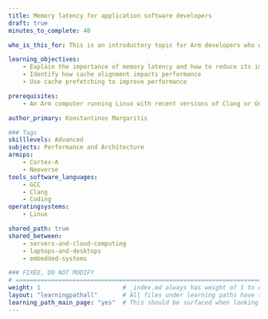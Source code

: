 ```yaml
---
title: Memory latency for application software developers
draft: true
minutes_to_complete: 40

who_is_this_for: This is an introductory topic for Arm developers who want to learn about memory latency and cache usage in application programming. 

learning_objectives: 
    - Explain the importance of memory latency and how to reduce its impact
    - Identify how cache alignment impacts performance
    - Use cache prefetching to improve performance

prerequisites:
    - An Arm computer running Linux with recent versions of Clang or GCC installed.

author_primary: Konstantinos Margaritis

### Tags
skilllevels: Advanced
subjects: Performance and Architecture
armips:
    - Cortex-A
    - Neoverse
tools_software_languages:
    - GCC
    - Clang
    - Coding
operatingsystems:
    - Linux

shared_path: true
shared_between:
    - servers-and-cloud-computing
    - laptops-and-desktops
    - embedded-systems

### FIXED, DO NOT MODIFY
# ================================================================================
weight: 1                       # _index.md always has weight of 1 to order correctly
layout: "learningpathall"       # All files under learning paths have this same wrapper
learning_path_main_page: "yes"  # This should be surfaced when looking for related content. Only set for _index.md of learning path content.
---
```

